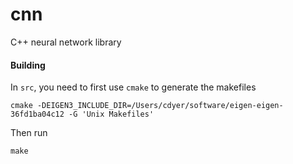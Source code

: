 # cnn
C++ neural network library

#### Building

In `src`, you need to first use `cmake` to generate the makefiles

    cmake -DEIGEN3_INCLUDE_DIR=/Users/cdyer/software/eigen-eigen-36fd1ba04c12 -G 'Unix Makefiles'

Then run

    make

